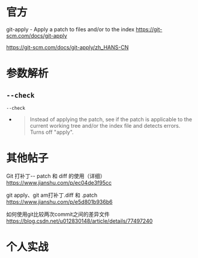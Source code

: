 
# 官方

git-apply - Apply a patch to files and/or to the index https://git-scm.com/docs/git-apply

https://git-scm.com/docs/git-apply/zh_HANS-CN

# 参数解析

## `--check`

`--check`
- > Instead of applying the patch, see if the patch is applicable to the current working tree and/or the index file and detects errors. Turns off "apply".

# 其他帖子

Git 打补丁-- patch 和 diff 的使用（详细） https://www.jianshu.com/p/ec04de3f95cc

git apply、git am打补丁.diff 和 .patch https://www.jianshu.com/p/e5d801b936b6

如何使用git比较两次commit之间的差异文件 https://blog.csdn.net/u012830148/article/details/77497240

# 个人实战
